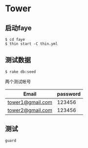 # Tower

## 启动faye
```
$ cd faye 
$ thin start -C thin.yml
```

## 测试数据
```
$ rake db:seed
```
两个测试帐号

| Email | password |
| --- | --- |
| tower1@gmail.com | 123456 |
| tower2@gmail.com | 123456 |

## 测试
`guard`
